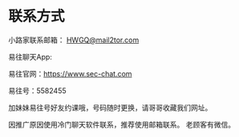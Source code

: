 # 联系方式

小路家联系邮箱：
HWGQ@mail2tor.com

易往聊天App:  

易往官网：https://www.sec-chat.com 

易往号：5582455

加妹妹易往号好友约课哦，号码随时更换，请哥哥收藏我们网址。


因推广原因使用冷门聊天软件联系，推荐使用邮箱联系。
老顾客有微信。

